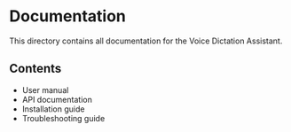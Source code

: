 # Documentation

This directory contains all documentation for the Voice Dictation Assistant.

## Contents
- User manual
- API documentation
- Installation guide
- Troubleshooting guide 